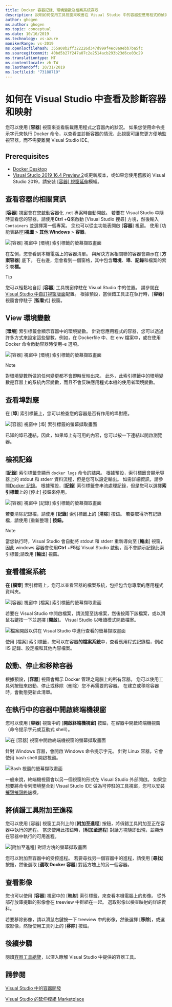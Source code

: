 ```yaml
---
title: Docker 容器記錄、環境變數及檔案系統存取
description: 說明如何使用工具視窗來改善在 Visual Studio 中的容器型應用程式的偵測和診斷功能，以瞭解裝載應用程式的容器內有哪些狀況。
author: ghogen
ms.author: ghogen
ms.topic: conceptual
ms.date: 10/16/2019
ms.technology: vs-azure
monikerRange: vs-2019
ms.openlocfilehash: 355a08b2ff322226d347d999f4ec8a9ebb7ba5fc
ms.sourcegitcommit: 40bd5b27f247a07c2e2514acb293b23d6ce03c29
ms.translationtype: MT
ms.contentlocale: zh-TW
ms.lasthandoff: 10/31/2019
ms.locfileid: "73188719"
---
```

# <a name="how-to-view-and-diagnose-containers-and-images-in-visual-studio"></a>如何在 Visual Studio 中查看及診斷容器和映射

您可以使用 [**容器**] 視窗來查看裝載應用程式之容器內的狀況。 如果您使用命令提示字元來執行 Docker 命令，以查看並診斷容器的情況，此視窗可讓您更方便地監視容器，而不需要離開 Visual Studio IDE。

## <a name="prerequisites"></a>Prerequisites

- [Docker Desktop](https://hub.docker.com/editions/community/docker-ce-desktop-windows)
- [Visual Studio 2019 16.4 Preview 2](https://visualstudio.microsoft.com/downloads)或更新版本，或如果您使用舊版的 Visual Studio 2019，請安裝 [[容器] 視窗延伸](https://aka.ms/vscontainerspreview)模組。

## <a name="view-information-about-your-containers"></a>查看容器的相關資訊

[**容器**] 視窗會在您啟動容器化 .net 專案時自動開啟。 若要在 Visual Studio 中隨時查看您的容器，請使用**Ctrl** +**Q**來啟動 [Visual Studio 搜尋] 方塊，然後輸入 `Containers` 並選擇第一個專案。 您也可以從主功能表開啟 [**容器**] 視窗。 使用 [功能表路徑]**視圖** > **其他 Windows**  > **容器**。  

![[容器] 視窗中 [環境] 索引標籤的螢幕擷取畫面](media/view-and-diagnose-containers/container-window.png)

在左側，您會看到本機電腦上的容器清單。 與解決方案相關聯的容器會顯示在 [**方案容器**] 底下。 在右邊，您會看到一個窗格，其中包含**環境**、**埠**、**記錄**和檔案的索引卷**標。**

> [!TIP]
> 您可以輕鬆地自訂 [**容器**] 工具視窗停駐在 Visual Studio 中的位置。 請參閱[在 Visual Studio 中自訂視窗版面](../ide/customizing-window-layouts-in-visual-studio.md)配置。 根據預設，當偵錯工具正在執行時，[**容器**] 視窗會停駐于 [**監看**式] 視窗。

## <a name="view-environment-variables"></a>View 環境變數

[**環境**] 索引標籤會顯示容器中的環境變數。 針對您應用程式的容器，您可以透過許多方式來設定這些變數，例如，在 Dockerfile 中、在 env 檔案中，或在使用 Docker 命令啟動容器時使用-e 選項。

![[容器] 視窗中 [環境] 索引標籤的螢幕擷取畫面](media/view-and-diagnose-containers/containers-environment-vars.png)

> [!NOTE]
> 對環境變數所做的任何變更都不會即時反映出來。 此外，此索引標籤中的環境變數是容器上的系統內容變數，而且不會反映應用程式本機的使用者環境變數。

## <a name="view-port-mappings"></a>查看埠對應

在 [**埠**] 索引標籤上，您可以檢查您的容器是否有作用的埠對應。

![[容器] 視窗中 [埠] 索引標籤的螢幕擷取畫面](media/view-and-diagnose-containers/containers-ports.png)

已知的埠已連結，因此，如果埠上有可用的內容，您可以按一下連結以開啟瀏覽器。

## <a name="view-logs"></a>檢視記錄

[**記錄**] 索引標籤會顯示 `docker logs` 命令的結果。 根據預設，索引標籤會顯示容器上的 stdout 和 stderr 資料流程，但是您可以設定輸出。 如需詳細資訊，請參閱[Docker 記錄](https://docs.docker.com/config/containers/logging/)。  根據預設，[**記錄**] 索引標籤會串流處理記錄，但是您可以選擇**索引標籤**上的 [停止] 按鈕來停用。

![[容器] 視窗中 [記錄] 索引標籤的螢幕擷取畫面](media/view-and-diagnose-containers/containers-logs.png)

若要清除記錄檔，請使用 [**記錄**] 索引標籤上的 [**清除**] 按鈕。 若要取得所有記錄檔，請使用 [重新整理 **] 按鈕。**

> [!NOTE]
> 當您執行時，Visual Studio 會自動將 stdout 和 stderr 重新導向至 [**輸出**] 視窗，因此 windows 容器會使用**Ctrl** +**F5**從 Visual Studio 啟動，而不會顯示記錄此索引標籤;請改用 [**輸出**] 視窗。

## <a name="view-the-filesystem"></a>查看檔案系統

**在 [檔案**] 索引標籤上，您可以查看容器的檔案系統，包括包含您專案的應用程式資料夾。

![[容器] 視窗中 [檔案] 索引標籤的螢幕擷取畫面](media/view-and-diagnose-containers/container-filesystem.png)

若要在 Visual Studio 中開啟檔案，請流覽至該檔案，然後按兩下該檔案，或以滑鼠右鍵按一下並選擇 [**開啟**]。 Visual Studio 以唯讀模式開啟檔案。

![檔案開啟以供在 Visual Studio 中進行查看的螢幕擷取畫面](media/view-and-diagnose-containers/container-file-open.png)

使用 [檔案] 索引標籤，您可以在容器**的檔案系統**中，查看應用程式記錄檔，例如 IIS 記錄、設定檔和其他內容檔案。

## <a name="start-stop-and-remove-containers"></a>啟動、停止和移除容器

根據預設，[**容器**] 視窗會顯示 Docker 管理之電腦上的所有容器。 您可以使用工具列按鈕來啟動、停止或移除（刪除）您不再需要的容器。  在建立或移除容器時，會動態更新此清單。

## <a name="open-a-terminal-window-in-a-running-container"></a>在執行中的容器中開啟終端機視窗

您可以使用 [**容器**] 視窗中的 [**開啟終端機視窗]** 按鈕，在容器中開啟終端機視窗（命令提示字元或互動式 shell）。

![在 [容器] 視窗中開啟終端機視窗的螢幕擷取畫面](media/view-and-diagnose-containers/containers-open-terminal-window.png)

針對 Windows 容器，會開啟 Windows 命令提示字元。 針對 Linux 容器，它會使用 bash shell 開啟視窗。

![Bash 視窗的螢幕擷取畫面](media/view-and-diagnose-containers/container-bash-window.png)

一般來說，終端機視窗會以另一個視窗的形式在 Visual Studio 外部開啟。 如果您想要將命令列環境整合到 Visual Studio IDE 做為可停駐的工具視窗，您可以安裝[摧毀摧毀終端](https://marketplace.visualstudio.com/items?itemName=DanielGriffen.WhackWhackTerminal)機。

## <a name="attach-the-debugger-to-a-process"></a>將偵錯工具附加至進程

您可以使用 [容器] 視窗工具列上的 [**附加至進程**] 按鈕，將偵錯工具附加至正在容器中執行的進程。 當您使用此按鈕時，[**附加至進程**] 對話方塊隨即出現，並顯示在容器中執行的可用進程。  

![[附加至進程] 對話方塊的螢幕擷取畫面](media/view-and-diagnose-containers/containers-attach-to-process.jpg)

您可以附加至容器中的受控進程。 若要尋找另一個容器中的進程，請使用 [**尋找**] 按鈕，然後選取 [**選取 Docker 容器**] 對話方塊上的另一個容器。

## <a name="viewing-images"></a>查看影像

您也可以使用 [**容器**] 視窗中的 [**映射**] 索引標籤，來查看本機電腦上的影像。 從外部存放庫提取的影像會在 treeview 中群組在一起。 選取影像以檢查映射的詳細資料。

若要移除影像，請以滑鼠右鍵按一下 treeview 中的影像，然後選擇 [**移除**]，或選取影像，然後使用工具列上的 [**移除**] 按鈕。

## <a name="next-steps"></a>後續步驟

閱讀[容器工具總覽](overview.md)，以深入瞭解 Visual Studio 中提供的容器工具。

## <a name="see-also"></a>請參閱

[Visual Studio 中的容器開發](/visualstudio/containers)

[Visual Studio 的延伸模組 Marketplace](https://marketplace.visualstudio.com/)
